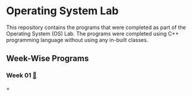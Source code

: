 # Operating System Lab
This repository contains the programs that were completed as part of the Operating System (OS) Lab.
The programs were completed using C++ programming language without using any in-built classes.

## Week-Wise Programs
### Week 01 [🔗](https://github.com/shrudex/DSE/tree/main/DAA%20Lab/Week%2001)
=
